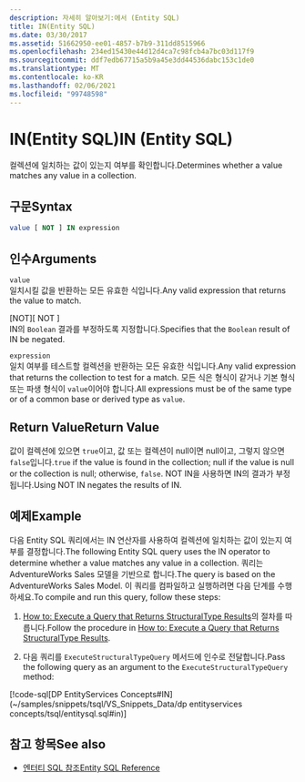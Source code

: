 ```yaml
---
description: 자세히 알아보기:에서 (Entity SQL)
title: IN(Entity SQL)
ms.date: 03/30/2017
ms.assetid: 51662950-ee01-4857-b7b9-311dd8515966
ms.openlocfilehash: 234ed15430e44d12d4ca7c98fcb4a7bc03d117f9
ms.sourcegitcommit: ddf7edb67715a5b9a45e3dd44536dabc153c1de0
ms.translationtype: MT
ms.contentlocale: ko-KR
ms.lasthandoff: 02/06/2021
ms.locfileid: "99748598"
---
```

# <a name="in-entity-sql"></a><span data-ttu-id="e0487-103">IN(Entity SQL)</span><span class="sxs-lookup"><span data-stu-id="e0487-103">IN (Entity SQL)</span></span>

<span data-ttu-id="e0487-104">컬렉션에 일치하는 값이 있는지 여부를 확인합니다.</span><span class="sxs-lookup"><span data-stu-id="e0487-104">Determines whether a value matches any value in a collection.</span></span>  
  
## <a name="syntax"></a><span data-ttu-id="e0487-105">구문</span><span class="sxs-lookup"><span data-stu-id="e0487-105">Syntax</span></span>  
  
```sql  
value [ NOT ] IN expression  
```  
  
## <a name="arguments"></a><span data-ttu-id="e0487-106">인수</span><span class="sxs-lookup"><span data-stu-id="e0487-106">Arguments</span></span>  

 `value`  
 <span data-ttu-id="e0487-107">일치시킬 값을 반환하는 모든 유효한 식입니다.</span><span class="sxs-lookup"><span data-stu-id="e0487-107">Any valid expression that returns the value to match.</span></span>  
  
 <span data-ttu-id="e0487-108">[NOT]</span><span class="sxs-lookup"><span data-stu-id="e0487-108">[ NOT ]</span></span>  
 <span data-ttu-id="e0487-109">IN의 `Boolean` 결과를 부정하도록 지정합니다.</span><span class="sxs-lookup"><span data-stu-id="e0487-109">Specifies that the `Boolean` result of IN be negated.</span></span>  
  
 `expression`  
 <span data-ttu-id="e0487-110">일치 여부를 테스트할 컬렉션을 반환하는 모든 유효한 식입니다.</span><span class="sxs-lookup"><span data-stu-id="e0487-110">Any valid expression that returns the collection to test for a match.</span></span> <span data-ttu-id="e0487-111">모든 식은 형식이 같거나 기본 형식 또는 파생 형식이 `value`이어야 합니다.</span><span class="sxs-lookup"><span data-stu-id="e0487-111">All expressions must be of the same type or of a common base or derived type as `value`.</span></span>  
  
## <a name="return-value"></a><span data-ttu-id="e0487-112">Return Value</span><span class="sxs-lookup"><span data-stu-id="e0487-112">Return Value</span></span>  

 <span data-ttu-id="e0487-113">값이 컬렉션에 있으면 `true`이고, 값 또는 컬렉션이 null이면 null이고, 그렇지 않으면 `false`입니다.</span><span class="sxs-lookup"><span data-stu-id="e0487-113">`true` if the value is found in the collection; null if the value is null or the collection is null; otherwise, `false`.</span></span> <span data-ttu-id="e0487-114">NOT IN을 사용하면 IN의 결과가 부정됩니다.</span><span class="sxs-lookup"><span data-stu-id="e0487-114">Using NOT IN negates the results of IN.</span></span>  
  
## <a name="example"></a><span data-ttu-id="e0487-115">예제</span><span class="sxs-lookup"><span data-stu-id="e0487-115">Example</span></span>  

 <span data-ttu-id="e0487-116">다음 Entity SQL 쿼리에서는 IN 연산자를 사용하여 컬렉션에 일치하는 값이 있는지 여부를 결정합니다.</span><span class="sxs-lookup"><span data-stu-id="e0487-116">The following Entity SQL query uses the IN operator to determine whether a value matches any value in a collection.</span></span> <span data-ttu-id="e0487-117">쿼리는 AdventureWorks Sales 모델을 기반으로 합니다.</span><span class="sxs-lookup"><span data-stu-id="e0487-117">The query is based on the AdventureWorks Sales Model.</span></span> <span data-ttu-id="e0487-118">이 쿼리를 컴파일하고 실행하려면 다음 단계를 수행하세요.</span><span class="sxs-lookup"><span data-stu-id="e0487-118">To compile and run this query, follow these steps:</span></span>  
  
1. <span data-ttu-id="e0487-119">[How to: Execute a Query that Returns StructuralType Results](../how-to-execute-a-query-that-returns-structuraltype-results.md)의 절차를 따릅니다.</span><span class="sxs-lookup"><span data-stu-id="e0487-119">Follow the procedure in [How to: Execute a Query that Returns StructuralType Results](../how-to-execute-a-query-that-returns-structuraltype-results.md).</span></span>  
  
2. <span data-ttu-id="e0487-120">다음 쿼리를 `ExecuteStructuralTypeQuery` 메서드에 인수로 전달합니다.</span><span class="sxs-lookup"><span data-stu-id="e0487-120">Pass the following query as an argument to the `ExecuteStructuralTypeQuery` method:</span></span>  
  
 [!code-sql[DP EntityServices Concepts#IN](~/samples/snippets/tsql/VS_Snippets_Data/dp entityservices concepts/tsql/entitysql.sql#in)]  
  
## <a name="see-also"></a><span data-ttu-id="e0487-121">참고 항목</span><span class="sxs-lookup"><span data-stu-id="e0487-121">See also</span></span>

- [<span data-ttu-id="e0487-122">엔터티 SQL 참조</span><span class="sxs-lookup"><span data-stu-id="e0487-122">Entity SQL Reference</span></span>](entity-sql-reference.md)
